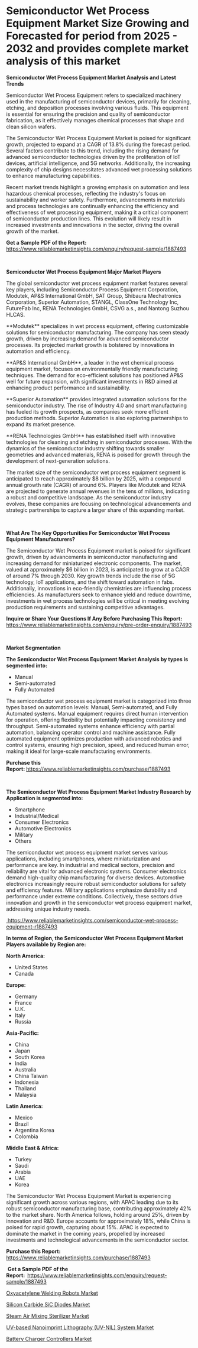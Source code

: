 <p><h1>Semiconductor Wet Process Equipment Market Size Growing and Forecasted for period from 2025 - 2032 and provides complete market analysis of this market</h1></p><p><strong>Semiconductor Wet Process Equipment Market Analysis and Latest Trends</strong></p>
<p><p>Semiconductor Wet Process Equipment refers to specialized machinery used in the manufacturing of semiconductor devices, primarily for cleaning, etching, and deposition processes involving various fluids. This equipment is essential for ensuring the precision and quality of semiconductor fabrication, as it effectively manages chemical processes that shape and clean silicon wafers.</p><p>The Semiconductor Wet Process Equipment Market is poised for significant growth, projected to expand at a CAGR of 13.8% during the forecast period. Several factors contribute to this trend, including the rising demand for advanced semiconductor technologies driven by the proliferation of IoT devices, artificial intelligence, and 5G networks. Additionally, the increasing complexity of chip designs necessitates advanced wet processing solutions to enhance manufacturing capabilities.</p><p>Recent market trends highlight a growing emphasis on automation and less hazardous chemical processes, reflecting the industry's focus on sustainability and worker safety. Furthermore, advancements in materials and process technologies are continually enhancing the efficiency and effectiveness of wet processing equipment, making it a critical component of semiconductor production lines. This evolution will likely result in increased investments and innovations in the sector, driving the overall growth of the market.</p></p>
<p><strong>Get a Sample PDF of the Report:&nbsp;</strong> <a href="https://www.reliablemarketinsights.com/enquiry/request-sample/1887493?utm_campaign=2241&utm_medium=2&utm_source=Github&utm_content=ia&utm_term=06042025&utm_id=semiconductor-wet-process-equipment">https://www.reliablemarketinsights.com/enquiry/request-sample/1887493</a></p>
<p>&nbsp;</p>
<p><strong>Semiconductor Wet Process Equipment Major Market Players</strong></p>
<p><p>The global semiconductor wet process equipment market features several key players, including Semiconductor Process Equipment Corporation, Modutek, AP&S International GmbH, SAT Group, Shibaura Mechatronics Corporation, Superior Automation, STANGL, ClassOne Technology Inc, FutureFab Inc, RENA Technologies GmbH, CSVG a.s., and Nantong Suzhou HLCAS. </p><p>**Modutek** specializes in wet process equipment, offering customizable solutions for semiconductor manufacturing. The company has seen steady growth, driven by increasing demand for advanced semiconductor processes. Its projected market growth is bolstered by innovations in automation and efficiency.</p><p>**AP&S International GmbH**, a leader in the wet chemical process equipment market, focuses on environmentally friendly manufacturing techniques. The demand for eco-efficient solutions has positioned AP&S well for future expansion, with significant investments in R&D aimed at enhancing product performance and sustainability.</p><p>**Superior Automation** provides integrated automation solutions for the semiconductor industry. The rise of Industry 4.0 and smart manufacturing has fueled its growth prospects, as companies seek more efficient production methods. Superior Automation is also exploring partnerships to expand its market presence.</p><p>**RENA Technologies GmbH** has established itself with innovative technologies for cleaning and etching in semiconductor processes. With the dynamics of the semiconductor industry shifting towards smaller geometries and advanced materials, RENA is poised for growth through the development of next-generation solutions.</p><p>The market size of the semiconductor wet process equipment segment is anticipated to reach approximately $8 billion by 2025, with a compound annual growth rate (CAGR) of around 6%. Players like Modutek and RENA are projected to generate annual revenues in the tens of millions, indicating a robust and competitive landscape. As the semiconductor industry evolves, these companies are focusing on technological advancements and strategic partnerships to capture a larger share of this expanding market.</p></p>
<p>&nbsp;</p>
<p><strong>What Are The Key Opportunities For Semiconductor Wet Process Equipment Manufacturers?</strong></p>
<p><p>The Semiconductor Wet Process Equipment market is poised for significant growth, driven by advancements in semiconductor manufacturing and increasing demand for miniaturized electronic components. The market, valued at approximately $6 billion in 2023, is anticipated to grow at a CAGR of around 7% through 2030. Key growth trends include the rise of 5G technology, IoT applications, and the shift toward automation in fabs. Additionally, innovations in eco-friendly chemistries are influencing process efficiencies. As manufacturers seek to enhance yield and reduce downtime, investments in wet process technologies will be critical in meeting evolving production requirements and sustaining competitive advantages.</p></p>
<p><strong>Inquire or Share Your Questions If Any Before Purchasing This Report:</strong> <a href="https://www.reliablemarketinsights.com/enquiry/pre-order-enquiry/1887493?utm_campaign=2241&utm_medium=2&utm_source=Github&utm_content=ia&utm_term=06042025&utm_id=semiconductor-wet-process-equipment">https://www.reliablemarketinsights.com/enquiry/pre-order-enquiry/1887493</a></p>
<p>&nbsp;</p>
<p><strong>Market Segmentation</strong></p>
<p><strong>The Semiconductor Wet Process Equipment Market Analysis by types is segmented into:</strong></p>
<p><ul><li>Manual</li><li>Semi-automated</li><li>Fully Automated</li></ul></p>
<p><p>The semiconductor wet process equipment market is categorized into three types based on automation levels: Manual, Semi-automated, and Fully Automated systems. Manual equipment requires direct human intervention for operation, offering flexibility but potentially impacting consistency and throughput. Semi-automated systems enhance efficiency with partial automation, balancing operator control and machine assistance. Fully automated equipment optimizes production with advanced robotics and control systems, ensuring high precision, speed, and reduced human error, making it ideal for large-scale manufacturing environments.</p></p>
<p><strong>Purchase this Report:&nbsp;</strong><a href="https://www.reliablemarketinsights.com/purchase/1887493?utm_campaign=2241&utm_medium=2&utm_source=Github&utm_content=ia&utm_term=06042025&utm_id=semiconductor-wet-process-equipment">https://www.reliablemarketinsights.com/purchase/1887493</a></p>
<p>&nbsp;</p>
<p><strong>The Semiconductor Wet Process Equipment Market Industry Research by Application is segmented into:</strong></p>
<p><ul><li>Smartphone</li><li>Industrial/Medical</li><li>Consumer Electronics</li><li>Automotive Electronics</li><li>Military</li><li>Others</li></ul></p>
<p><p>The semiconductor wet process equipment market serves various applications, including smartphones, where miniaturization and performance are key. In industrial and medical sectors, precision and reliability are vital for advanced electronic systems. Consumer electronics demand high-quality chip manufacturing for diverse devices. Automotive electronics increasingly require robust semiconductor solutions for safety and efficiency features. Military applications emphasize durability and performance under extreme conditions. Collectively, these sectors drive innovation and growth in the semiconductor wet process equipment market, addressing unique industry needs.</p></p>
<p><a href="https://www.reliablemarketinsights.com/semiconductor-wet-process-equipment-r1887493?utm_campaign=2241&utm_medium=2&utm_source=Github&utm_content=ia&utm_term=06042025&utm_id=semiconductor-wet-process-equipment">&nbsp;https://www.reliablemarketinsights.com/semiconductor-wet-process-equipment-r1887493</a></p>
<p><strong>In terms of Region, the Semiconductor Wet Process Equipment Market Players available by Region are:</strong></p>
<p>
    <p> <strong> North America: </strong>
        <ul>
            <li>United States</li>
            <li>Canada</li>
        </ul>
        </p> 
    <p> <strong> Europe: </strong>
        <ul>
            <li>Germany</li>
            <li>France</li>
            <li>U.K.</li>
            <li>Italy</li>
            <li>Russia</li>
        </ul>
        </p> 
    <p> <strong> Asia-Pacific: </strong>
        <ul>
            <li>China</li>
            <li>Japan</li>
            <li>South Korea</li>
            <li>India</li>
            <li>Australia</li>
            <li>China Taiwan</li>
            <li>Indonesia</li>
            <li>Thailand</li>
            <li>Malaysia</li>
        </ul>
        </p> 
    <p> <strong> Latin America: </strong>
        <ul>
            <li>Mexico</li>
            <li>Brazil</li>
            <li>Argentina Korea</li>
            <li>Colombia</li>
        </ul>
        </p> 
    <p> <strong> Middle East & Africa: </strong>
        <ul>
            <li>Turkey</li>
            <li>Saudi</li>
            <li>Arabia</li>
            <li>UAE</li>
            <li>Korea</li>
        </ul>
    </p>
    </p>
<p><p>The Semiconductor Wet Process Equipment Market is experiencing significant growth across various regions, with APAC leading due to its robust semiconductor manufacturing base, contributing approximately 42% to the market share. North America follows, holding around 25%, driven by innovation and R&D. Europe accounts for approximately 18%, while China is poised for rapid growth, capturing about 15%. APAC is expected to dominate the market in the coming years, propelled by increased investments and technological advancements in the semiconductor sector.</p></p>
<p><strong>Purchase this Report: </strong><a href="https://www.reliablemarketinsights.com/purchase/1887493?utm_campaign=2241&utm_medium=2&utm_source=Github&utm_content=ia&utm_term=06042025&utm_id=semiconductor-wet-process-equipment">https://www.reliablemarketinsights.com/purchase/1887493</a></p>
<p>&nbsp;<strong>Get a Sample PDF of the Report:&nbsp;&nbsp;</strong><a href="https://www.reliablemarketinsights.com/enquiry/request-sample/1887493?utm_campaign=2241&utm_medium=2&utm_source=Github&utm_content=ia&utm_term=06042025&utm_id=semiconductor-wet-process-equipment">https://www.reliablemarketinsights.com/enquiry/request-sample/1887493</a></p>
<p><strong></strong></p>
<p><p><a href="https://www.linkedin.com/pulse/future-growth-prospects-oxyacetylene-welding-robots-market-cxcbe?utm_campaign=2241&utm_medium=2&utm_source=Github&utm_content=ia&utm_term=06042025&utm_id=semiconductor-wet-process-equipment">Oxyacetylene Welding Robots Market</a></p><p><a href="https://github.com/nikkoureta1y/Market-Research-Report-List-1/blob/main/silicon-carbide-sic-diodes-market.md?utm_campaign=2241&utm_medium=2&utm_source=Github&utm_content=ia&utm_term=06042025&utm_id=semiconductor-wet-process-equipment">Silicon Carbide SiC Diodes Market</a></p><p><a href="https://www.linkedin.com/pulse/strategic-market-insights-navigating-global-steam-air-mixing-rltre?utm_campaign=2241&utm_medium=2&utm_source=Github&utm_content=ia&utm_term=06042025&utm_id=semiconductor-wet-process-equipment">Steam Air Mixing Sterilizer Market</a></p><p><a href="https://www.linkedin.com/pulse/growth-forecast-uv-based-nanoimprint-lithography-uv-nil-b9nze?utm_campaign=2241&utm_medium=2&utm_source=Github&utm_content=ia&utm_term=06042025&utm_id=semiconductor-wet-process-equipment">UV-based Nanoimprint Lithography (UV-NIL) System Market</a></p><p><a href="https://github.com/stvnpukaj10/Market-Research-Report-List-1/blob/main/battery-charger-controllers-market.md?utm_campaign=2241&utm_medium=2&utm_source=Github&utm_content=ia&utm_term=06042025&utm_id=semiconductor-wet-process-equipment">Battery Charger Controllers Market</a></p></p>